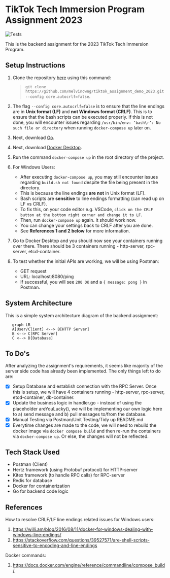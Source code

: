 # TikTok Tech Immersion Program Assignment 2023

![Tests](https://github.com/melvincwng/tiktok_assignment_demo_2023/actions/workflows/test.yml/badge.svg)

This is the backend assignment for the 2023 TikTok Tech Immersion Program.

## Setup Instructions

1. Clone the repository [here](https://github.com/melvincwng/tiktok_assignment_demo_2023) using this command:

   > `git clone https://github.com/melvincwng/tiktok_assignment_demo_2023.git --config core.autocrlf=false`.

2. The flag `--config core.autocrlf=false` is to ensure that the line endings are in **Unix format (LF)** and **not Windows format (CRLF)**. This is to ensure that the bash scripts can be executed properly. If this is not done, you will encounter issues regarding `/usr/bin/env: ‘bash\r’: No such file or directory` when running `docker-compose up` later on.

3. Next, download [Go](https://go.dev/doc/install).

4. Next, download [Docker Desktop](https://www.docker.com/products/docker-desktop/).

5. Run the command `docker-compose up` in the root directory of the project.

6. For Windows Users:

   - After executing `docker-compose up`, you may still encounter issues regarding `build.sh not found` despite the file being present in the directory.
   - This is because the line endings **are not** in Unix format (LF).
   - Bash scripts are **sensitive** to line endings formatting (can read up on LF vs CRLF).
   - To fix this, on your code editor e.g. VSCode, `click on the CRLF button at the bottom right corner and change it to LF`.
   - Then, run `docker-compose up` again. It should work now.
   - You can change your settings back to CRLF after you are done.
   - See **References 1 and 2 below** for more information.

7. Go to Docker Desktop and you should now see your containers running over there. There should be 3 containers running - http-server, rpc-server, etcd-container.

8. To test whether the initial APIs are working, we will be using Postman:
   - GET request
   - URL: localhost:8080/ping
   - If successful, you will see `200 OK` and a `{ message: pong }` in Postman.

## System Architecture

This is a simple system architecture diagram of the backend assignment:

```mermaid
   graph LR
   A[User/Client] <--> B[HTTP Server]
   B <--> C[RPC Server]
   C <--> D[Database]
```

## To Do's

After analyzing the assignment's requirements, it seems like majority of the server side code has already been implemented. The only things left to do are:

- [x] Setup Database and establish connection with the RPC Server. Once this is setup, we will have 4 containers running - http-server, rpc-server, etcd-container, db-container.
- [x] Update the business logic in handler.go - instead of using the placeholder areYouLucky(), we will be implementing our own logic here to a) send message and b) pull messages to/from the database.
- [x] Manual Testing via Postman/Unit Testing/Tidy up README.md
- [x] Everytime changes are made to the code, we will need to rebuild the docker image via `docker compose build` and then re-run the containers via `docker-compose up`. Or else, the changes will not be reflected.

## Tech Stack Used

- Postman (Client)
- Hertz framework (using Protobuf protocol) for HTTP-server
- Kitex framework (to handle RPC calls) for RPC-server
- Redis for database
- Docker for containerization
- Go for backend code logic

## References

How to resolve CRLF/LF line endings related issues for Windows users:

1. https://willi.am/blog/2016/08/11/docker-for-windows-dealing-with-windows-line-endings/
2. https://stackoverflow.com/questions/39527571/are-shell-scripts-sensitive-to-encoding-and-line-endings

Docker commands:

3. https://docs.docker.com/engine/reference/commandline/compose_build/
